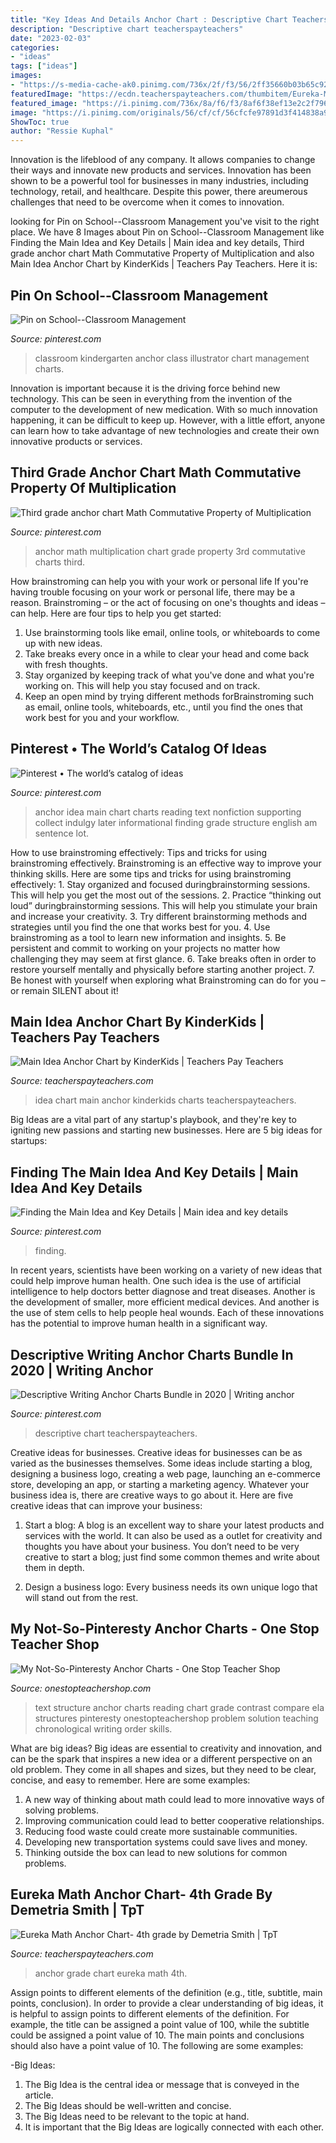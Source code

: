 ```yaml
---
title: "Key Ideas And Details Anchor Chart : Descriptive Chart Teacherspayteachers"
description: "Descriptive chart teacherspayteachers"
date: "2023-02-03"
categories:
- "ideas"
tags: ["ideas"]
images:
- "https://s-media-cache-ak0.pinimg.com/736x/2f/f3/56/2ff35660b03b65c92bafe80f727beb8c.jpg"
featuredImage: "https://ecdn.teacherspayteachers.com/thumbitem/Eureka-Math-Anchor-Chart-4th-grade-4051691-1536429174/original-4051691-1.jpg"
featured_image: "https://i.pinimg.com/736x/8a/f6/f3/8af6f38ef13e2c2f7968c240fd7a2969.jpg"
image: "https://i.pinimg.com/originals/56/cf/cf/56cfcfe97891d3f414838a9a6a71a7df.jpg"
ShowToc: true
author: "Ressie Kuphal"
---
```



Innovation is the lifeblood of any company. It allows companies to change their ways and innovate new products and services. Innovation has been shown to be a powerful tool for businesses in many industries, including technology, retail, and healthcare. Despite this power, there areumerous challenges that need to be overcome when it comes to innovation.

	

		
looking for Pin on School--Classroom Management you've visit to the right place. We have 8 Images about Pin on School--Classroom Management like Finding the Main Idea and Key Details | Main idea and key details, Third grade anchor chart Math Commutative Property of Multiplication and also Main Idea Anchor Chart by KinderKids | Teachers Pay Teachers. Here it is:
		
    
## Pin On School--Classroom Management

<img loading=lazy src="https://i.pinimg.com/originals/56/cf/cf/56cfcfe97891d3f414838a9a6a71a7df.jpg" onerror="this.onerror=null;this.src='https://tse2.mm.bing.net/th?id=OIP.odTDRKF1YY1VTm9BeCfwagHaJ6&amp;pid=15.1';" alt="Pin on School--Classroom Management">

_Source: pinterest.com_

>classroom kindergarten anchor class illustrator chart management charts. 

	

Innovation is important because it is the driving force behind new technology. This can be seen in everything from the invention of the computer to the development of new medication. With so much innovation happening, it can be difficult to keep up. However, with a little effort, anyone can learn how to take advantage of new technologies and create their own innovative products or services.

    
## Third Grade Anchor Chart Math Commutative Property Of Multiplication

<img loading=lazy src="https://i.pinimg.com/736x/8a/f6/f3/8af6f38ef13e2c2f7968c240fd7a2969.jpg" onerror="this.onerror=null;this.src='https://tse3.mm.bing.net/th?id=OIP.epBie1zDaq12uxtlHiI_KAHaJ3&amp;pid=15.1';" alt="Third grade anchor chart Math Commutative Property of Multiplication">

_Source: pinterest.com_

>anchor math multiplication chart grade property 3rd commutative charts third. 

	

How brainstroming can help you with your work or personal life
If you're having trouble focusing on your work or personal life, there may be a reason. Brainstroming – or the act of focusing on one's thoughts and ideas – can help. Here are four tips to help you get started: 
1. Use brainstorming tools like email, online tools, or whiteboards to come up with new ideas. 
2. Take breaks every once in a while to clear your head and come back with fresh thoughts. 
3. Stay organized by keeping track of what you've done and what you're working on. This will help you stay focused and on track. 
4. Keep an open mind by trying different methods forBrainstroming such as email, online tools, whiteboards, etc., until you find the ones that work best for you and your workflow.

    
## Pinterest • The World’s Catalog Of Ideas

<img loading=lazy src="https://s-media-cache-ak0.pinimg.com/736x/2f/f3/56/2ff35660b03b65c92bafe80f727beb8c.jpg" onerror="this.onerror=null;this.src='https://tse3.mm.bing.net/th?id=OIP.eDB4ZwRRYUO6TBwX5CPEjQHaJ3&amp;pid=15.1';" alt="Pinterest • The world’s catalog of ideas">

_Source: pinterest.com_

>anchor idea main chart charts reading text nonfiction supporting collect indulgy later informational finding grade structure english am sentence lot. 

	

How to use brainstroming effectively: Tips and tricks for using brainstroming effectively.
Brainstroming is an effective way to improve your thinking skills. Here are some tips and tricks for using brainstroming effectively: 1. Stay organized and focused duringbrainstorming sessions. This will help you get the most out of the sessions. 2. Practice “thinking out loud” duringbrainstorming sessions. This will help you stimulate your brain and increase your creativity. 3. Try different brainstorming methods and strategies until you find the one that works best for you. 4. Use brainstroming as a tool to learn new information and insights. 5. Be persistent and commit to working on your projects no matter how challenging they may seem at first glance. 6. Take breaks often in order to restore yourself mentally and physically before starting another project. 7. Be honest with yourself when exploring what Brainstroming can do for you – or remain SILENT about it!

    
## Main Idea Anchor Chart By KinderKids | Teachers Pay Teachers

<img loading=lazy src="https://ecdn.teacherspayteachers.com/thumbitem/Main-Idea-Anchor-Chart-3884931-1530191073/original-3884931-2.jpg" onerror="this.onerror=null;this.src='https://tse1.mm.bing.net/th?id=OIP.5A9dCQDtmOP2aSm5RJFWjQAAAA&amp;pid=15.1';" alt="Main Idea Anchor Chart by KinderKids | Teachers Pay Teachers">

_Source: teacherspayteachers.com_

>idea chart main anchor kinderkids charts teacherspayteachers. 

	

Big Ideas are a vital part of any startup's playbook, and they're key to igniting new passions and starting new businesses. Here are 5 big ideas for startups: 

    
## Finding The Main Idea And Key Details | Main Idea And Key Details

<img loading=lazy src="https://i.pinimg.com/originals/77/46/91/7746910b7799257e2d8f2ac5e1db3848.jpg" onerror="this.onerror=null;this.src='https://tse2.mm.bing.net/th?id=OIP.Z0sujgFFsu7alzrFgfhGEQHaJ4&amp;pid=15.1';" alt="Finding the Main Idea and Key Details | Main idea and key details">

_Source: pinterest.com_

>finding. 

	

In recent years, scientists have been working on a variety of new ideas that could help improve human health. One such idea is the use of artificial intelligence to help doctors better diagnose and treat diseases. Another is the development of smaller, more efficient medical devices. And another is the use of stem cells to help people heal wounds. Each of these innovations has the potential to improve human health in a significant way.

    
## Descriptive Writing Anchor Charts Bundle In 2020 | Writing Anchor

<img loading=lazy src="https://i.pinimg.com/originals/d2/5c/9f/d25c9fea8ce2e0f474664363949b3a09.jpg" onerror="this.onerror=null;this.src='https://tse4.mm.bing.net/th?id=OIP.EUs9lgcH9dISY96ZAr89zwHaLG&amp;pid=15.1';" alt="Descriptive Writing Anchor Charts Bundle in 2020 | Writing anchor">

_Source: pinterest.com_

>descriptive chart teacherspayteachers. 

	

Creative ideas for businesses.
Creative ideas for businesses can be as varied as the businesses themselves. Some ideas include starting a blog, designing a business logo, creating a web page, launching an e-commerce store, developing an app, or starting a marketing agency. Whatever your business idea is, there are creative ways to go about it. Here are five creative ideas that can improve your business:
1. Start a blog: A blog is an excellent way to share your latest products and services with the world. It can also be used as a outlet for creativity and thoughts you have about your business. You don’t need to be very creative to start a blog; just find some common themes and write about them in depth.

2. Design a business logo: Every business needs its own unique logo that will stand out from the rest.

    
## My Not-So-Pinteresty Anchor Charts - One Stop Teacher Shop

<img loading=lazy src="http://onestopteachershop.com/wp-content/uploads/2014/08/Reading-3.png" onerror="this.onerror=null;this.src='https://tse4.mm.bing.net/th?id=OIP.5sTMDamjUue35HkoTvKtGgHaJ4&amp;pid=15.1';" alt="My Not-So-Pinteresty Anchor Charts - One Stop Teacher Shop">

_Source: onestopteachershop.com_

>text structure anchor charts reading chart grade contrast compare ela structures pinteresty onestopteachershop problem solution teaching chronological writing order skills. 

	

What are big ideas?
Big ideas are essential to creativity and innovation, and can be the spark that inspires a new idea or a different perspective on an old problem. They come in all shapes and sizes, but they need to be clear, concise, and easy to remember. Here are some examples:
1. A new way of thinking about math could lead to more innovative ways of solving problems. 
2. Improving communication could lead to better cooperative relationships. 
3. Reducing food waste could create more sustainable communities. 
4. Developing new transportation systems could save lives and money. 
5. Thinking outside the box can lead to new solutions for common problems.

    
## Eureka Math Anchor Chart- 4th Grade By Demetria Smith | TpT

<img loading=lazy src="https://ecdn.teacherspayteachers.com/thumbitem/Eureka-Math-Anchor-Chart-4th-grade-4051691-1536429174/original-4051691-1.jpg" onerror="this.onerror=null;this.src='https://tse1.mm.bing.net/th?id=OIP.D4sd4DZCWf0Vc_TTV-P4DwAAAA&amp;pid=15.1';" alt="Eureka Math Anchor Chart- 4th grade by Demetria Smith | TpT">

_Source: teacherspayteachers.com_

>anchor grade chart eureka math 4th. 

	

Assign points to different elements of the definition (e.g., title, subtitle, main points, conclusion).
In order to provide a clear understanding of big ideas, it is helpful to assign points to different elements of the definition. For example, the title can be assigned a point value of 100, while the subtitle could be assigned a point value of 10. The main points and conclusions should also have a point value of 10. 
The following are some examples: 

-Big Ideas: 
1) The Big Idea is the central idea or message that is conveyed in the article. 
2) The Big Ideas should be well-written and concise. 
3) The Big Ideas need to be relevant to the topic at hand. 
4) It is important that the Big Ideas are logically connected with each other.

